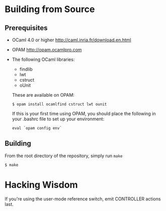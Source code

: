 Building from Source
====================

Prerequisites
-------------

- OCaml 4.0 or higher <http://caml.inria.fr/download.en.html>

- OPAM <http://opam.ocamlpro.com>

- The following OCaml libraries:

  - findlib
  - lwt
  - cstruct 
  - oUnit

  These are available on OPAM:

  ```
  $ opam install ocamlfind cstruct lwt ounit
  ```

  If this is your first time using OPAM, you should place the following in your .bashrc file to set up your environment:

  ```
  eval `opam config env`
  ```

Building
--------

From the root directory of the repository, simply run `make`

  ```
  $ make
  ```

Hacking Wisdom
==============

If you're using the user-mode reference switch, emit CONTROLLER actions last.
